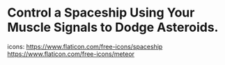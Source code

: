 # Control a Spaceship Using Your Muscle Signals to Dodge Asteroids.
icons: https://www.flaticon.com/free-icons/spaceship https://www.flaticon.com/free-icons/meteor
